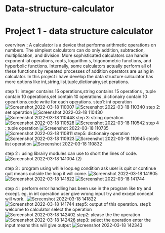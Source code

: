 # Data-structure-calculator

# Project 1 - data structure calculator


 overvirew :
            A calculator is a device that performs arithmetic operations on numbers. The simplest calculators can do only addition, subtraction, multiplication, and division. 
            More sophisticated calculators can handle exponent ial operations, roots, logarithm s, trigonometric functions, and hyperbolic functions. Internally, some calculators actually perform all of these functions by repeated processes of addition operators are using in calculator. In this project i have develop the data structure calculator has more options like int,string,list,tuple,dictionairy,set perations.
 
            
step 1 :
         integer contains 15 operations,string contains 15 operations , tuple contain 10 operations,set contain 10 operations ,dictionairy contain 10 opeartions.code write for each operations.
         step1: int operation
         ![Screenshot 2022-03-18 110007](https://user-images.githubusercontent.com/88941914/158945732-e2406860-6363-433e-90e9-a785ebfa31f2.png)
         ![Screenshot 2022-03-18 110340](https://user-images.githubusercontent.com/88941914/158946045-61b0f960-64bf-4b0a-b534-68a4bd791614.png)
         step 2: set operation
         ![Screenshot 2022-03-18 110430](https://user-images.githubusercontent.com/88941914/158946060-d00f9f5f-a29d-4db1-9fa0-ae8a7b254f21.png)
         ![Screenshot 2022-03-18 110448](https://user-images.githubusercontent.com/88941914/158957144-65166249-c5cd-4699-a2a7-4dbdd1d3c8e5.png)
         step 3: string operation
         ![Screenshot 2022-03-18 110528](https://user-images.githubusercontent.com/88941914/158957213-9d765d60-5dae-4645-9529-5e7e0cda628c.png)
         ![Screenshot 2022-03-18 110542](https://user-images.githubusercontent.com/88941914/158957222-69e41971-a5ed-4a33-989b-d56d75aff411.png)
         step 4 : tuple operation
         ![Screenshot 2022-03-18 110735](https://user-images.githubusercontent.com/88941914/158957386-cfa95537-c74e-4bc0-86af-2d2ee27ba0d7.png)
         ![Screenshot 2022-03-18 110811](https://user-images.githubusercontent.com/88941914/158957397-1c48fe79-0edf-49dc-b1e7-c0e438c88770.png)
         step5: dictionairy operation
         ![Screenshot 2022-03-18 110923](https://user-images.githubusercontent.com/88941914/158957417-d3d41999-2937-4a86-a351-e25dc3a1663b.png)
         ![Screenshot 2022-03-18 110945](https://user-images.githubusercontent.com/88941914/158957425-9e7240c9-5a9f-47b2-9bdc-df08146a22ea.png)
         step6: list operation
         ![Screenshot 2022-03-18 110832](https://user-images.githubusercontent.com/88941914/158957406-a13e4e9d-91d1-40f7-b87a-a766feb98079.png)
        
 
step 2 :
       using librairy modules can use to short the lines of code.
       ![Screenshot 2022-03-18 141004 (2)](https://user-images.githubusercontent.com/88941914/158966716-f3e7194a-69a6-40bb-87a3-deae8542fe79.png)

       
step 3 :
       program using while loop.eg condition ask user is quit or continue quit means outside the loop it will come.
       ![Screenshot 2022-03-18 141805](https://user-images.githubusercontent.com/88941914/158967292-39a663d3-4a4c-4790-899b-fd1fc100594f.png)
       ![Screenshot 2022-03-18 141822](https://user-images.githubusercontent.com/88941914/158967375-53745bb8-4712-4c48-8a4a-e2cc2da3b98b.png)
       ![Screenshot 2022-03-18 141744](https://user-images.githubusercontent.com/88941914/158967407-d3ea00df-3752-4038-8c74-7023c74b8c70.png)
       
       
step 4 :
       perform error handling has been use in the program like try and except. eg. in int operation user give wrong input try and except concept will work..
       ![Screenshot 2022-03-18 141822](https://user-images.githubusercontent.com/88941914/158967375-53745bb8-4712-4c48-8a4a-e2cc2da3b98b.png)
       ![Screenshot 2022-03-18 141744](https://user-images.githubusercontent.com/88941914/158967407-d3ea00df-3752-4038-8c74-7023c74b8c70.png)
step5:
     output of this operation.
     step1:
     welcome to calculator select the operation
     ![Screenshot 2022-03-18 142402](https://user-images.githubusercontent.com/88941914/158970356-19e7bc9a-27b9-476a-9561-32dbd6156239.png)
     step2:
     please the the operation
     ![Screenshot 2022-03-18 142426](https://user-images.githubusercontent.com/88941914/158970392-a3568342-cafe-4f77-9235-3d37c643594d.png)
     step3:
     select the operation enter the input means this will give output
     ![Screenshot 2022-03-18 142343](https://user-images.githubusercontent.com/88941914/158970413-0bcf22e3-31ec-4cbf-bd5f-81379002d933.png)
     
       
